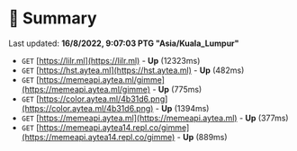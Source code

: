 # 📖 Summary
Last updated: **16/8/2022, 9:07:03 PTG "Asia/Kuala_Lumpur"**

- `GET` [https://lilr.ml](https://lilr.ml) - **Up** (12323ms)
- `GET` [https://hst.aytea.ml](https://hst.aytea.ml) - **Up** (482ms)
- `GET` [https://memeapi.aytea.ml/gimme](https://memeapi.aytea.ml/gimme) - **Up** (775ms)
- `GET` [https://color.aytea.ml/4b31d6.png](https://color.aytea.ml/4b31d6.png) - **Up** (1394ms)
- `GET` [https://memeapi.aytea.ml](https://memeapi.aytea.ml) - **Up** (377ms)
- `GET` [https://memeapi.aytea14.repl.co/gimme](https://memeapi.aytea14.repl.co/gimme) - **Up** (889ms)
